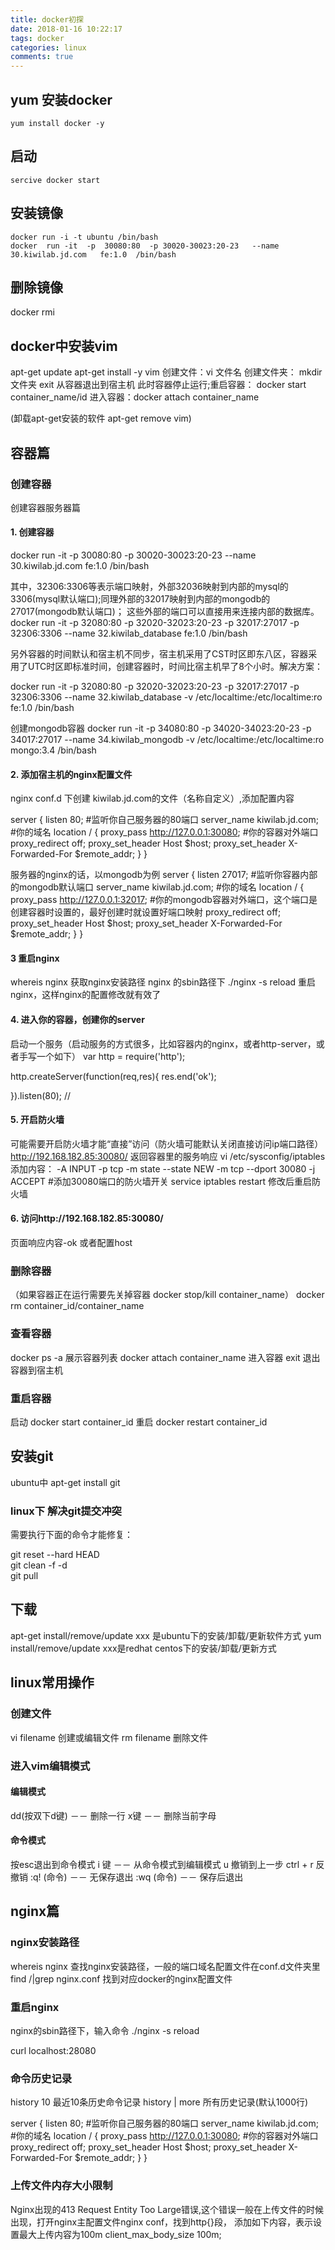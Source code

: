 ```yaml
---
title: docker初探
date: 2018-01-16 10:22:17
tags: docker
categories: linux
comments: true
---
```


## yum 安装docker
```
yum install docker -y
```
<!-- more -->
## 启动
```
sercive docker start
```

## 安装镜像
```
docker run -i -t ubuntu /bin/bash
docker  run -it  -p  30080:80  -p 30020-30023:20-23   --name 30.kiwilab.jd.com   fe:1.0  /bin/bash 
```
## 删除镜像
docker rmi
## docker中安装vim
apt-get update
apt-get install -y vim
创建文件：vi 文件名
创建文件夹： mkdir 文件夹
exit 从容器退出到宿主机 此时容器停止运行;重启容器： docker start container_name/id
进入容器：docker attach container_name

(卸载apt-get安装的软件 apt-get remove vim)
## 容器篇

### 创建容器
创建容器服务器篇

#### 1. 创建容器
docker  run -it  -p  30080:80  -p 30020-30023:20-23   --name 30.kiwilab.jd.com   fe:1.0  /bin/bash 

其中，32306:3306等表示端口映射，外部32036映射到内部的mysql的3306(mysql默认端口);同理外部的32017映射到内部的mongodb的27017(mongodb默认端口)；
这些外部的端口可以直接用来连接内部的数据库。
docker  run -it  -p  32080:80  -p 32020-32023:20-23 -p 32017:27017  -p 32306:3306  --name 32.kiwilab_database   fe:1.0  /bin/bash 

另外容器的时间默认和宿主机不同步，宿主机采用了CST时区即东八区，容器采用了UTC时区即标准时间，创建容器时，时间比宿主机早了8个小时。解决方案：

docker  run -it  -p  32080:80  -p 32020-32023:20-23 -p 32017:27017  -p 32306:3306  --name 32.kiwilab_database -v /etc/localtime:/etc/localtime:ro  fe:1.0  /bin/bash 


创建mongodb容器
docker  run -it  -p  34080:80  -p 34020-34023:20-23 -p 34017:27017  --name 34.kiwilab_mongodb -v /etc/localtime:/etc/localtime:ro  mongo:3.4  /bin/bash 
#### 2. 添加宿主机的nginx配置文件
nginx conf.d 下创建 kiwilab.jd.com的文件（名称自定义）,添加配置内容 

server {
    listen       80; #监听你自己服务器的80端口
    server_name  kiwilab.jd.com; #你的域名
    location / {
        proxy_pass       http://127.0.0.1:30080; #你的容器对外端口
        proxy_redirect   off;
        proxy_set_header Host    $host;
        proxy_set_header X-Forwarded-For $remote_addr;
    }
}

服务器的nginx的话，以mongodb为例
server {
    listen       27017; #监听你容器内部的mongodb默认端口
    server_name  kiwilab.jd.com; #你的域名
    location / {
        proxy_pass       http://127.0.0.1:32017; #你的mongodb容器对外端口，这个端口是创建容器时设置的，最好创建时就设置好端口映射
        proxy_redirect   off;
        proxy_set_header Host    $host;
        proxy_set_header X-Forwarded-For $remote_addr;
    }
}

#### 3 重启nginx  
whereis nginx  获取nginx安装路径
nginx 的sbin路径下 ./nginx -s reload 重启nginx，这样nginx的配置修改就有效了

#### 4. 进入你的容器，创建你的server
启动一个服务（启动服务的方式很多，比如容器内的nginx，或者http-server，或者手写一个如下）
var http = require('http');

http.createServer(function(req,res){
res.end('ok');

}).listen(80); // 

#### 5. 开启防火墙
可能需要开启防火墙才能“直接”访问（防火墙可能默认关闭直接访问ip端口路径） http://192.168.182.85:30080/ 返回容器里的服务响应
vi /etc/sysconfig/iptables  添加内容：
-A INPUT -p tcp -m state --state NEW -m tcp --dport 30080 -j ACCEPT   #添加30080端口的防火墙开关
service iptables restart   修改后重启防火墙

#### 6. 访问http://192.168.182.85:30080/
页面响应内容-ok
或者配置host 

### 删除容器
（如果容器正在运行需要先关掉容器 docker stop/kill container_name）
docker rm container_id/container_name

### 查看容器
docker ps -a  展示容器列表
docker attach container_name   进入容器
exit   退出容器到宿主机

### 重启容器
启动 docker start container_id
重启 docker restart container_id


## 安装git
ubuntu中 apt-get install git
### linux下 解决git提交冲突
需要执行下面的命令才能修复：

git reset --hard HEAD    
git clean -f -d    
git pull

## 下载
apt-get install/remove/update xxx 是ubuntu下的安装/卸载/更新软件方式
yum install/remove/update xxx是redhat centos下的安装/卸载/更新方式 


## linux常用操作
### 创建文件
vi filename 创建或编辑文件
rm filename 删除文件
### 进入vim编辑模式

#### 编辑模式

dd(按双下d键)   －－  删除一行
x键     －－  删除当前字母

#### 命令模式
按esc退出到命令模式
i 键     －－  从命令模式到编辑模式
u 撤销到上一步
ctrl + r 反撤销
:q! (命令)     －－  无保存退出
:wq (命令)  －－  保存后退出

## nginx篇

### nginx安装路径
whereis nginx  查找nginx安装路径，一般的端口域名配置文件在conf.d文件夹里
find /|grep nginx.conf    找到对应docker的nginx配置文件

### 重启nginx
nginx的sbin路径下，输入命令 ./nginx -s reload

 curl localhost:28080

### 命令历史记录
history 10  最近10条历史命令记录
history | more 所有历史记录(默认1000行)

server {
    listen       80; #监听你自己服务器的80端口
    server_name  kiwilab.jd.com; #你的域名
    location / {
        proxy_pass       http://127.0.0.1:30080; #你的容器对外端口
        proxy_redirect   off;
        proxy_set_header Host    $host;
        proxy_set_header X-Forwarded-For $remote_addr;
    }
}

### 上传文件内存大小限制
 Nginx出现的413 Request Entity Too Large错误,这个错误一般在上传文件的时候出现，打开nginx主配置文件nginx conf，找到http{}段，
 添加如下内容，表示设置最大上传内容为100m
client_max_body_size    100m; 